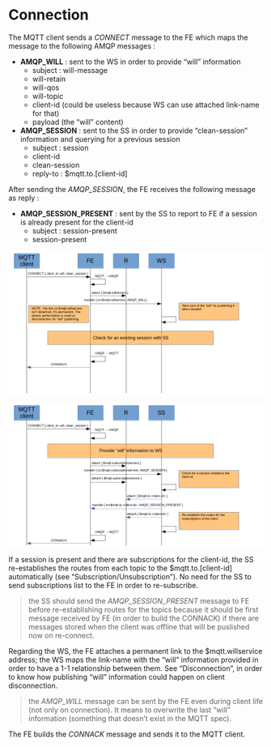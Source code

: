 # Connection

The MQTT client sends a _CONNECT_ message to the FE which maps the message to the following AMQP messages :

* **AMQP_WILL** : sent to the WS in order to provide “will” information
  * subject : will-message
  * will-retain
  * will-qos
  * will-topic
  * client-id (could be useless because WS can use attached link-name for that)
  * payload (the “will” content)
* **AMQP_SESSION** : sent to the SS in order to provide “clean-session” information and querying for a previous session
  * subject : session
  * client-id
  * clean-session
  * reply-to : $mqtt.to.[client-id]

After sending the _AMQP_SESSION_, the FE receives the following message as reply :

* **AMQP_SESSION_PRESENT** : sent by the SS to report to FE if a session is already present for the client-id
  * subject : session-present
  * session-present

![Connect Will Service](../images/03_connect_ws.png)

![Connect Subscription Service](../images/04_connect_ss.png)

If a session is present and there are subscriptions for the client-id, the SS re-establishes the routes from each topic to the $mqtt.to.[client-id] automatically (see “Subscription/Unsubscription”). No need for the SS to send subscriptions list to the FE in order to re-subscribe.

> the SS should send the _AMQP_SESSION_PRESENT_ message to FE before re-establishing routes for the topics because it should be first message received by FE (in order to build the CONNACK) if there are messages stored when the client was offline that will be puslished now on re-connect.

Regarding the WS, the FE attaches a permanent link to the $mqtt.willservice address; the WS maps the link-name with the “will” information provided in order to have a 1-1 relationship between them. See “Disconnection”, in order to know how publishing “will” information could happen on client disconnection.

> the _AMQP_WILL_ message can be sent by the FE even during client life (not only on connection). It means to overwrite the last “will” information (something that doesn’t exist in the MQTT spec).

The FE builds the _CONNACK_ message and sends it to the MQTT client.
